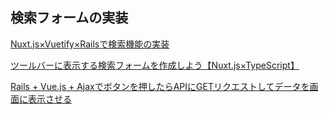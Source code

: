 
## 検索フォームの実装
[Nuxt.js×Vuetify×Railsで検索機能の実装](https://note.com/missi0415/n/n54d1bfba1305)

[ツールバーに表示する検索フォームを作成しよう【Nuxt.js×TypeScript】](https://blog.cloud-acct.com/posts/myblog-v2-search-form-component/)

[Rails + Vue.js + Ajaxでボタンを押したらAPIにGETリクエストしてデータを画面に表示させる](https://www.mof-mof.co.jp/tech-blog/rails-vue-sample)
